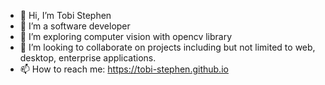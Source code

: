 - 👋 Hi, I’m Tobi Stephen
- 👀 I’m a software developer
- 🌱 I’m exploring computer vision with opencv library
- 💞️ I’m looking to collaborate on projects including but not limited to web, desktop, enterprise applications.
- 📫 How to reach me: https://tobi-stephen.github.io

<!---
tobi-stephen/tobi-stephen is a ✨ special ✨ repository because its `README.md` (this file) appears on your GitHub profile.
You can click the Preview link to take a look at your changes.
--->
